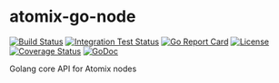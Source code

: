 # atomix-go-node

[![Build Status](https://travis-ci.com/atomix/atomix-go-framework.svg?branch=master)](https://travis-ci.com/atomix/atomix-go-framework)
[![Integration Test Status](https://img.shields.io/travis/atomix/atomix-go-framework?label=Integration%20Tests&logo=Integration)](https://travis-ci.com/onosproject/onos-test)
[![Go Report Card](https://goreportcard.com/badge/github.com/atomix/atomix-go-framework)](https://goreportcard.com/report/github.com/atomix/atomix-go-framework)
[![License](https://img.shields.io/badge/License-Apache%202.0-blue.svg)](https://github.com/gojp/goreportcard/blob/master/LICENSE)
[![Coverage Status](https://img.shields.io/coveralls/github/atomix/atomix-go-framework/badge.svg)](https://coveralls.io/github/atomix/atomix-go-framework?branch=master)
[![GoDoc](https://godoc.org/github.com/atomix/atomix-go-framework?status.svg)](https://godoc.org/github.com/atomix/atomix-go-framework)

Golang core API for Atomix nodes
